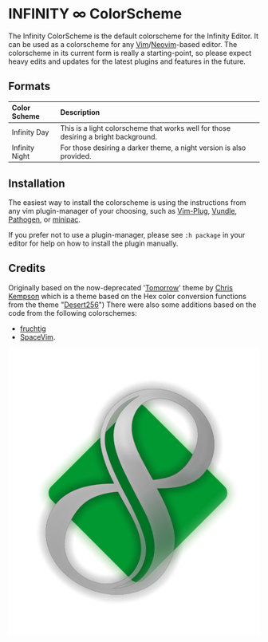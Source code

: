 # INFINITY ∞ ColorScheme

The Infinity ColorScheme is the default colorscheme for the Infinity Editor. It can be used as a colorscheme for any [Vim][vim]/[Neovim][neovim]-based editor. The colorscheme in its current form is really a starting-point, so please expect heavy edits and updates for the latest plugins and features in the future.

## Formats

| Color Scheme   | Description                                                                         |
| :------------- | :---------------------------------------------------------------------------------- |
| Infinity Day   | This is a light colorscheme that works well for those desiring a bright background. |
| Infinity Night | For those desiring a darker theme, a night version is also provided.                |

## Installation

The easiest way to install the colorscheme is using the instructions from any vim plugin-manager of your choosing, such as [Vim-Plug][vimplug], [Vundle][vundle], [Pathogen][pathogen], or [minipac][minipac].

If you prefer not to use a plugin-manager, please see `:h package` in your editor for help on how to install the plugin manually.

## Credits
Originally based on the now-deprecated '[Tomorrow][tomorrow]' theme by [Chris Kempson][chriskempson]
which is a theme based on the Hex color conversion functions from the theme "[Desert256][desert256]")
There were also some additions based on the code from the following colorschemes:
* [fruchtig][fruchtig]
* [SpaceVim][spacevim].

[![Infinity-Editor][logo]][infinity-editor]

[infinity-editor]: https://github.com/IsaacDodd/infinity-editor
[neovim]: https://neovim.io/
[vim]: https://www.vim.org/
[chriskempson]: https://chriskempson.com
[tomorrow]: https://github.com/chriskempson/vim-tomorrow-theme
[desert256]: https://github.com/vim-scripts/desert256.vim
[fruchtig]: https://github.com/schickele/vim-fruchtig
[spacevim]: https://spacevim.org
[vimplug]: https://github.com/junegunn/vim-plug
[vundle]: https://github.com/VundleVim/Vundle.vim
[pathogen]: https://github.com/tpope/vim-pathogen
[minipac]: https://github.com/k-takata/minpac
[logo]: https://github.com/IsaacDodd/infinity-theme.vim/raw/master/.files/infinity-editor-2b.png "Infinity Editor"
